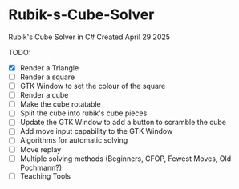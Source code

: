 # Rubik-s-Cube-Solver
Rubik's Cube Solver in C#
Created April 29 2025

TODO:
- [X] Render a Triangle
- [ ] Render a square
- [ ] GTK Window to set the colour of the square
- [ ] Render a cube
- [ ] Make the cube rotatable
- [ ] Split the cube into rubik's cube pieces
- [ ] Update the GTK Window to add a button to scramble the cube
- [ ] Add move input capability to the GTK Window
- [ ] Algorithms for automatic solving
- [ ] Move replay
- [ ] Multiple solving methods (Beginners, CFOP, Fewest Moves, Old Pochmann?)
- [ ] Teaching Tools
